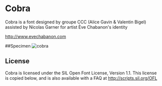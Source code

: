 # Cobra
Cobra is a font designed by groupe CCC (Alice Gavin & Valentin Bigel) assisted by Nicolas Garner for artist Ève Chabanon's identity 

http://www.evechabanon.com



##Specimen
![cobra](https://rawgit.com/groupeccc/Cobra/master/documentation/cobra.svg)

## License

Cobra is licensed under the SIL Open Font License, Version 1.1.
This license is copied below, and is also available with a FAQ at
http://scripts.sil.org/OFL

